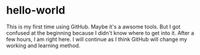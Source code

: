 # hello-world
This is my first time using GitHub. Maybe it's a awsome tools. But I got confused at the beginning because I didn't know where to get into it. After a few hours, I am right here. I will continue as I think GitHub will change my working and learning method.
